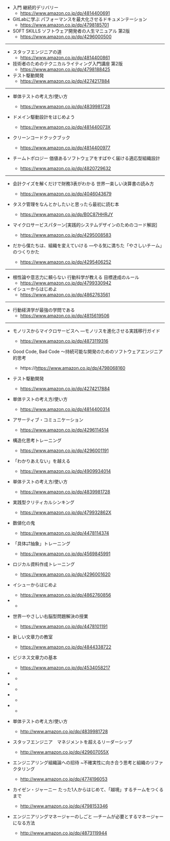 - 入門 継続的デリバリー
    - https://www.amazon.co.jp/dp/4814400691
- GitLabに学ぶ パフォーマンスを最大化させるドキュメンテーション
    - https://www.amazon.co.jp/dp/4798185701
- SOFT SKILLS ソフトウェア開発者の人生マニュアル 第2版
    - https://www.amazon.co.jp/dp/4296000500

------

- スタッフエンジニアの道
    - https://www.amazon.co.jp/dp/4814400861
- 技術者のためのテクニカルライティング入門講座 第2版
    - https://www.amazon.co.jp/dp/4798188425
- テスト駆動開発
    - https://www.amazon.co.jp/dp/4274217884

------

- 単体テストの考え方/使い方
    - https://www.amazon.co.jp/dp/4839981728
- ドメイン駆動設計をはじめよう
    - https://www.amazon.co.jp/dp/481440073X
- クリーンコードクックブック
    - https://www.amazon.co.jp/dp/4814400977


- チームトポロジー 価値あるソフトウェアをすばやく届ける適応型組織設計
    - https://www.amazon.co.jp/dp/4820729632

----------------------




- 会計クイズを解くだけで財務3表がわかる 世界一楽しい決算書の読み方
    - https://www.amazon.co.jp/dp/4046043679
- タスク管理をなんとかしたいと思ったら最初に読む本
    - https://www.amazon.co.jp/dp/B0C87HHRJY

- マイクロサービスパターン[実践的システムデザインのためのコード解説]
    - https://www.amazon.co.jp/dp/4295008583
- だから僕たちは、組織を変えていける —やる気に満ちた「やさしいチーム」のつくりかた
    - https://www.amazon.co.jp/dp/4295406252
 
  
----------------------

 - 根性論や意志力に頼らない 行動科学が教える 目標達成のルール
     - https://www.amazon.co.jp/dp/4799330942
- イシューからはじめよ
    - https://www.amazon.co.jp/dp/4862763561


----------------------

- 行動経済学が最強の学問である
    - https://www.amazon.co.jp/dp/4815619506


----------------------




- モノリスからマイクロサービスへ ―モノリスを進化させる実践移行ガイド
    - https://www.amazon.co.jp/dp/4873119316

- Good Code, Bad Code ～持続可能な開発のためのソフトウェアエンジニア的思考
    - https://https://www.amazon.co.jp/dp/4798068160
- テスト駆動開発
    - https://www.amazon.co.jp/dp/4274217884
- 単体テストの考え方/使い方
    - https://www.amazon.co.jp/dp/4814400314

- アサーティブ・コミュニケーション
    - https://www.amazon.co.jp/dp/4296114514 
- 構造化思考トレーニング
    - https://www.amazon.co.jp/dp/4296001191
- 「わかりあえない」を越える
    - https://www.amazon.co.jp/dp/4909934014
- 単体テストの考え方/使い方
    - https://www.amazon.co.jp/dp/4839981728

- 実践型クリティカルシンキング
    - https://www.amazon.co.jp/dp/479932862X
 

- 数値化の鬼
    - https://www.amazon.co.jp/dp/4478114374
- 「具体⇄抽象」トレーニング
    - https://www.amazon.co.jp/dp/4569845991
- ロジカル資料作成トレーニング
    - https://www.amazon.co.jp/dp/4296001620
- イシューからはじめよ
    - https://www.amazon.co.jp/dp/4862760856
-
    - 
- 世界一やさしい右脳型問題解決の授業
    - https://www.amazon.co.jp/dp/4478101191
- 新しい文章力の教室
    - https://www.amazon.co.jp/dp/4844338722
- ビジネス文章力の基本
    - https://www.amazon.co.jp/dp/4534058217
- 
    - 
- 
    - 
- 
    - 
- 
    - 










- 単体テストの考え方/使い方
    - http://www.amazon.co.jp/dp/4839981728

- スタッフエンジニア　マネジメントを超えるリーダーシップ
    - http://www.amazon.co.jp/dp/429607055X

- エンジニアリング組織論への招待 ~不確実性に向き合う思考と組織のリファクタリング
    - http://www.amazon.co.jp/dp/4774196053

- カイゼン・ジャーニー たった1人からはじめて、「越境」するチームをつくるまで
    - http://www.amazon.co.jp/dp/4798153346

- エンジニアリングマネージャーのしごと ―チームが必要とするマネージャーになる方法
    - http://www.amazon.co.jp/dp/4873119944
